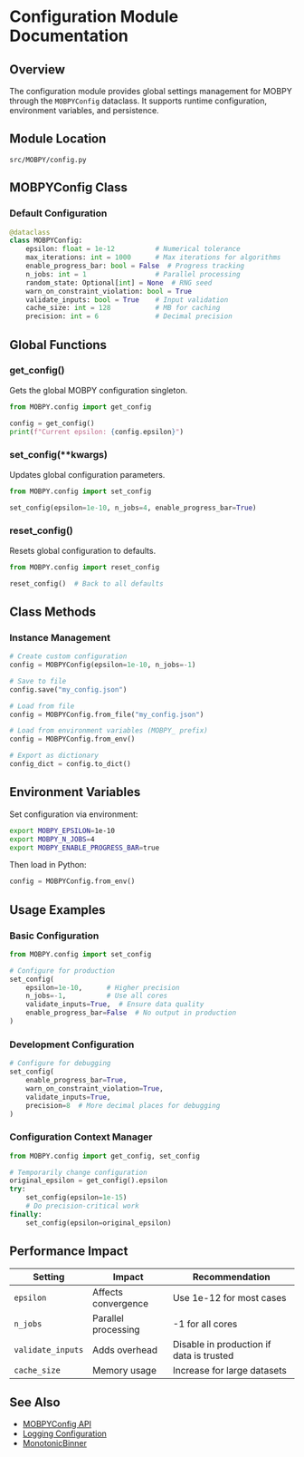 # Configuration Module Documentation

## Overview
The configuration module provides global settings management for MOBPY through the `MOBPYConfig` dataclass. It supports runtime configuration, environment variables, and persistence.

## Module Location
`src/MOBPY/config.py`

## MOBPYConfig Class

### Default Configuration
```python
@dataclass
class MOBPYConfig:
    epsilon: float = 1e-12          # Numerical tolerance
    max_iterations: int = 1000      # Max iterations for algorithms
    enable_progress_bar: bool = False  # Progress tracking
    n_jobs: int = 1                 # Parallel processing
    random_state: Optional[int] = None  # RNG seed
    warn_on_constraint_violation: bool = True
    validate_inputs: bool = True    # Input validation
    cache_size: int = 128           # MB for caching
    precision: int = 6              # Decimal precision
```

## Global Functions

### get_config()
Gets the global MOBPY configuration singleton.

```python
from MOBPY.config import get_config

config = get_config()
print(f"Current epsilon: {config.epsilon}")
```

### set_config(**kwargs)
Updates global configuration parameters.

```python
from MOBPY.config import set_config

set_config(epsilon=1e-10, n_jobs=4, enable_progress_bar=True)
```

### reset_config()
Resets global configuration to defaults.

```python
from MOBPY.config import reset_config

reset_config()  # Back to all defaults
```

## Class Methods

### Instance Management

```python
# Create custom configuration
config = MOBPYConfig(epsilon=1e-10, n_jobs=-1)

# Save to file
config.save("my_config.json")

# Load from file
config = MOBPYConfig.from_file("my_config.json")

# Load from environment variables (MOBPY_ prefix)
config = MOBPYConfig.from_env()

# Export as dictionary
config_dict = config.to_dict()
```

## Environment Variables

Set configuration via environment:

```bash
export MOBPY_EPSILON=1e-10
export MOBPY_N_JOBS=4
export MOBPY_ENABLE_PROGRESS_BAR=true
```

Then load in Python:
```python
config = MOBPYConfig.from_env()
```

## Usage Examples

### Basic Configuration
```python
from MOBPY.config import set_config

# Configure for production
set_config(
    epsilon=1e-10,      # Higher precision
    n_jobs=-1,          # Use all cores
    validate_inputs=True,  # Ensure data quality
    enable_progress_bar=False  # No output in production
)
```

### Development Configuration
```python
# Configure for debugging
set_config(
    enable_progress_bar=True,
    warn_on_constraint_violation=True,
    validate_inputs=True,
    precision=8  # More decimal places for debugging
)
```

### Configuration Context Manager
```python
from MOBPY.config import get_config, set_config

# Temporarily change configuration
original_epsilon = get_config().epsilon
try:
    set_config(epsilon=1e-15)
    # Do precision-critical work
finally:
    set_config(epsilon=original_epsilon)
```

## Performance Impact

| Setting | Impact | Recommendation |
|---------|--------|----------------|
| `epsilon` | Affects convergence | Use 1e-12 for most cases |
| `n_jobs` | Parallel processing | -1 for all cores |
| `validate_inputs` | Adds overhead | Disable in production if data is trusted |
| `cache_size` | Memory usage | Increase for large datasets |

## See Also
- [MOBPYConfig API](../api/config.md)
- [Logging Configuration](./logging_utils.md)
- [MonotonicBinner](./binning/mob.md)
